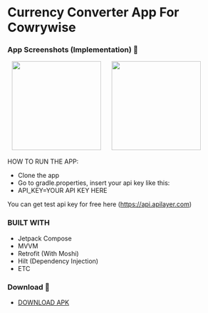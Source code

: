 # Currency Converter App For Cowrywise 

### App Screenshots (Implementation) 🌈

<p>
    <img src="https://github.com/user-attachments/assets/568759d7-9e32-4776-aee5-648b8ce220e7" width="200px" hspace="10"/>
    <img src="https://github.com/user-attachments/assets/3b82e36e-bd92-487e-919f-f17472dc41f8" width="200px" hspace="10"/>
</p>

HOW TO RUN THE APP:
* Clone the app
* Go to gradle.properties, insert your api key like this:
* API_KEY=YOUR API KEY HERE

You can get test api key for free here  (https://api.apilayer.com)


### BUILT WITH
* Jetpack Compose
* MVVM
* Retrofit (With Moshi)
* Hilt (Dependency Injection)
* ETC


### Download 📱

- [DOWNLOAD APK](https://github.com/ibrajix/CurrencyConverterCompose/releases/download/v1.0/app-debug.apk)
